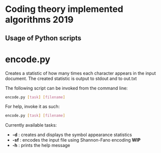 # Coding theory implemented algorithms 2019

## Usage of Python scripts

# encode.py

Creates a statistic of how many times each character appears in the input document. The created statistic is output to stdout and to out.txt

The following script can be invoked from the command line:

```bash
encode.py [task] [filename]
```

For help, invoke it as such:

```bash
encode.py [task] [filename]
```

Currently available tasks:
 - **-d** : creates and displays the symbol appearance statistics
 - **-sf** : encodes the input file using Shannon-Fano encoding **WIP**
 - **-h** :  prints the help message
